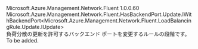 <Type Name="IWithBackendPort" FullName="Microsoft.Azure.Management.Network.Fluent.LoadBalancingRule.Update.IWithBackendPort">
  <TypeSignature Language="C#" Value="public interface IWithBackendPort : Microsoft.Azure.Management.Network.Fluent.HasBackendPort.Update.IWithBackendPort&lt;Microsoft.Azure.Management.Network.Fluent.LoadBalancingRule.Update.IUpdate&gt;" />
  <TypeSignature Language="ILAsm" Value=".class public interface auto ansi abstract IWithBackendPort implements class Microsoft.Azure.Management.Network.Fluent.HasBackendPort.Update.IWithBackendPort`1&lt;class Microsoft.Azure.Management.Network.Fluent.LoadBalancingRule.Update.IUpdate&gt;" />
  <TypeSignature Language="DocId" Value="T:Microsoft.Azure.Management.Network.Fluent.LoadBalancingRule.Update.IWithBackendPort" />
  <TypeSignature Language="VB.NET" Value="Public Interface IWithBackendPort&#xA;Implements IWithBackendPort(Of IUpdate)" />
  <TypeSignature Language="F#" Value="type IWithBackendPort = interface&#xA;    interface IWithBackendPort&lt;IUpdate&gt;" />
  <AssemblyInfo>
    <AssemblyName>Microsoft.Azure.Management.Network.Fluent</AssemblyName>
    <AssemblyVersion>1.0.0.60</AssemblyVersion>
  </AssemblyInfo>
  <Interfaces>
    <Interface>
      <InterfaceName>Microsoft.Azure.Management.Network.Fluent.HasBackendPort.Update.IWithBackendPort&lt;Microsoft.Azure.Management.Network.Fluent.LoadBalancingRule.Update.IUpdate&gt;</InterfaceName>
    </Interface>
  </Interfaces>
  <Docs>
    <summary>
            負荷分散の更新を許可するバックエンド ポートを変更するルールの段階です。
            </summary>
    <remarks>To be added.</remarks>
  </Docs>
  <Members />
</Type>